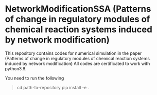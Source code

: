 # NetworkModificationSSA (Patterns of change in regulatory modules of chemical reaction systems induced by network modification)
This repository contains codes for numerical simulation in the paper (Patterns of change in regulatory modules of chemical reaction systems induced by network modification)
All codes are certificated to work with python3.8.

You need to run the following 
>  cd path-to-repository
>  pip install -e .


